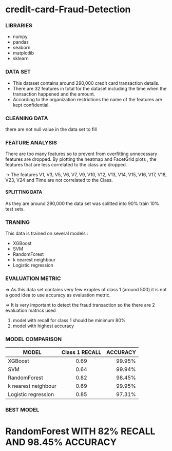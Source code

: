 # credit-card-Fraud-Detection
### LIBRARIES
* numpy
* pandas
* seaborn
* matplotlib
* sklearn

### DATA SET
* This dataset contains around 290,000 credit card transaction details.
* There are 32 features in total for the dataset including the time when the transaction happened and the amount.
* According to the organization restrictions the name of the features are kept confidential.

### CLEANING DATA
there are not null value in the data set to fill

### FEATURE ANALYSIS
There are too many features so to prevent from overfitting unnecessary features are dropped. By plotting the heatmap and FacetGrid plots , the features that are less correlated to the class are dropped.

-> The features V1, V3, V5, V6, V7, V9, V10, V12, V13, V14, V15, V16, V17, V18, V23, V24 and Time are not correlated to the Class.

#### SPLITTING DATA
As they are around 290,000 the data set was splitted into 90% train 10% test sets.

### TRANING
This data is trained on several models :  
* XGBoost
* SVM
* RandomForest
* k nearest neighbour 
* Logistic regression

### EVALUATION METRIC 
=> As this data set contains very few exaples of class 1 (around 500) it is not a good idea to use accuracy as evaluation metric.

=> It is very important to detect the fraud transaction so the there are 2 evaluation matrics used 
1) model with recall for class 1 should be minimum 80%
2) model with highest accuracy

### MODEL COMPARISON

| MODEL        | Class 1 RECALL | ACCURACY |
| -------------|:--------------:| --------:|
| XGBoost      | 0.69           |  99.95%  |
| SVM          | 0.64           |  99.94%  |
| RandomForest | 0.82           | 98.45%   |
| k nearest neighbour |  0.69   | 99.95%   |
| Logistic regression |  0.85   |  97.31%  |

### BEST MODEL

# RandomForest WITH 82% RECALL AND 98.45% ACCURACY
